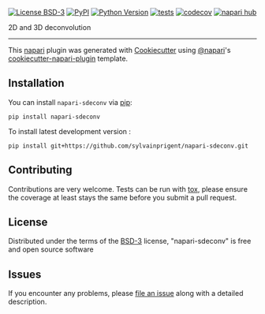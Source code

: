 
[![License BSD-3](https://img.shields.io/pypi/l/napari-sdeconv.svg?color=green)](https://github.com/sylvainprigent/napari-sdeconv/raw/main/LICENSE)
[![PyPI](https://img.shields.io/pypi/v/napari-sdeconv.svg?color=green)](https://pypi.org/project/napari-sdeconv)
[![Python Version](https://img.shields.io/pypi/pyversions/napari-sdeconv.svg?color=green)](https://python.org)
[![tests](https://github.com/sylvainprigent/napari-sdeconv/workflows/tests/badge.svg)](https://github.com/sylvainprigent/napari-sdeconv/actions)
[![codecov](https://codecov.io/gh/sylvainprigent/napari-sdeconv/branch/main/graph/badge.svg)](https://codecov.io/gh/sylvainprigent/napari-sdeconv)
[![napari hub](https://img.shields.io/endpoint?url=https://api.napari-hub.org/shields/napari-sdeconv)](https://napari-hub.org/plugins/napari-sdeconv)

2D and 3D deconvolution

----------------------------------

This [napari] plugin was generated with [Cookiecutter] using [@napari]'s [cookiecutter-napari-plugin] template.

<!--
Don't miss the full getting started guide to set up your new package:
https://github.com/napari/cookiecutter-napari-plugin#getting-started

and review the napari docs for plugin developers:
https://napari.org/plugins/index.html
-->

## Installation

You can install `napari-sdeconv` via [pip]:

    pip install napari-sdeconv



To install latest development version :

    pip install git+https://github.com/sylvainprigent/napari-sdeconv.git


## Contributing

Contributions are very welcome. Tests can be run with [tox], please ensure
the coverage at least stays the same before you submit a pull request.

## License

Distributed under the terms of the [BSD-3] license,
"napari-sdeconv" is free and open source software

## Issues

If you encounter any problems, please [file an issue] along with a detailed description.

[napari]: https://github.com/napari/napari
[Cookiecutter]: https://github.com/audreyr/cookiecutter
[@napari]: https://github.com/napari
[MIT]: http://opensource.org/licenses/MIT
[BSD-3]: http://opensource.org/licenses/BSD-3-Clause
[GNU GPL v3.0]: http://www.gnu.org/licenses/gpl-3.0.txt
[GNU LGPL v3.0]: http://www.gnu.org/licenses/lgpl-3.0.txt
[Apache Software License 2.0]: http://www.apache.org/licenses/LICENSE-2.0
[Mozilla Public License 2.0]: https://www.mozilla.org/media/MPL/2.0/index.txt
[cookiecutter-napari-plugin]: https://github.com/napari/cookiecutter-napari-plugin

[file an issue]: https://github.com/sylvainprigent/napari-sdeconv/issues

[napari]: https://github.com/napari/napari
[tox]: https://tox.readthedocs.io/en/latest/
[pip]: https://pypi.org/project/pip/
[PyPI]: https://pypi.org/
